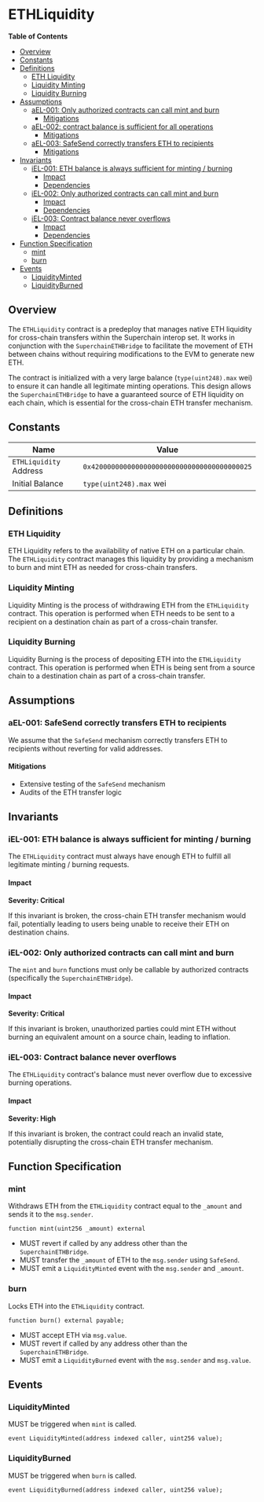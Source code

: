 # ETHLiquidity

<!-- START doctoc generated TOC please keep comment here to allow auto update -->
<!-- DON'T EDIT THIS SECTION, INSTEAD RE-RUN doctoc TO UPDATE -->
**Table of Contents**

- [Overview](#overview)
- [Constants](#constants)
- [Definitions](#definitions)
  - [ETH Liquidity](#eth-liquidity)
  - [Liquidity Minting](#liquidity-minting)
  - [Liquidity Burning](#liquidity-burning)
- [Assumptions](#assumptions)
  - [aEL-001: Only authorized contracts can call mint and burn](#ael-001-only-authorized-contracts-can-call-mint-and-burn)
    - [Mitigations](#mitigations)
  - [aEL-002: contract balance is sufficient for all operations](#ael-002-contract-balance-is-sufficient-for-all-operations)
    - [Mitigations](#mitigations-1)
  - [aEL-003: SafeSend correctly transfers ETH to recipients](#ael-003-safesend-correctly-transfers-eth-to-recipients)
    - [Mitigations](#mitigations-2)
- [Invariants](#invariants)
  - [iEL-001: ETH balance is always sufficient for minting / burning](#iel-001-eth-balance-is-always-sufficient-for-minting--burning)
    - [Impact](#impact)
    - [Dependencies](#dependencies)
  - [iEL-002: Only authorized contracts can call mint and burn](#iel-002-only-authorized-contracts-can-call-mint-and-burn)
    - [Impact](#impact-1)
    - [Dependencies](#dependencies-1)
  - [iEL-003: Contract balance never overflows](#iel-003-contract-balance-never-overflows)
    - [Impact](#impact-2)
    - [Dependencies](#dependencies-2)
- [Function Specification](#function-specification)
  - [mint](#mint)
  - [burn](#burn)
- [Events](#events)
  - [LiquidityMinted](#liquidityminted)
  - [LiquidityBurned](#liquidityburned)

<!-- END doctoc generated TOC please keep comment here to allow auto update -->

## Overview

The `ETHLiquidity` contract is a predeploy that manages native ETH liquidity for cross-chain
transfers within the Superchain interop set. It works in conjunction with the
`SuperchainETHBridge` to facilitate the movement of ETH between chains without requiring
modifications to the EVM to generate new ETH.

The contract is initialized with a very large balance (`type(uint248).max` wei) to ensure it can
handle all legitimate minting operations. This design allows the `SuperchainETHBridge` to have a
guaranteed source of ETH liquidity on each chain, which is essential for the cross-chain ETH
transfer mechanism.

## Constants

| Name                    | Value                                        |
| ----------------------- | -------------------------------------------- |
| `ETHLiquidity` Address  | `0x4200000000000000000000000000000000000025` |
| Initial Balance         | `type(uint248).max` wei                      |

## Definitions

### ETH Liquidity

ETH Liquidity refers to the availability of native ETH on a particular chain. The `ETHLiquidity`
contract manages this liquidity by providing a mechanism to burn and mint ETH as needed for
cross-chain transfers.

### Liquidity Minting

Liquidity Minting is the process of withdrawing ETH from the `ETHLiquidity` contract. This
operation is performed when ETH needs to be sent to a recipient on a destination chain as part of
a cross-chain transfer.

### Liquidity Burning

Liquidity Burning is the process of depositing ETH into the `ETHLiquidity` contract. This operation
is performed when ETH is being sent from a source chain to a destination chain as part of a
cross-chain transfer.

## Assumptions

### aEL-001: SafeSend correctly transfers ETH to recipients

We assume that the `SafeSend` mechanism correctly transfers ETH to recipients without reverting
for valid addresses.

#### Mitigations

- Extensive testing of the `SafeSend` mechanism
- Audits of the ETH transfer logic

## Invariants

### iEL-001: ETH balance is always sufficient for minting / burning

The `ETHLiquidity` contract must always have enough ETH to fulfill all legitimate minting / burning
requests.

#### Impact

**Severity: Critical**

If this invariant is broken, the cross-chain ETH transfer mechanism would fail, potentially leading
to users being unable to receive their ETH on destination chains.

### iEL-002: Only authorized contracts can call mint and burn

The `mint` and `burn` functions must only be callable by authorized contracts (specifically the
`SuperchainETHBridge`).

#### Impact

**Severity: Critical**

If this invariant is broken, unauthorized parties could mint ETH without burning an equivalent
amount on a source chain, leading to inflation.

### iEL-003: Contract balance never overflows

The `ETHLiquidity` contract's balance must never overflow due to excessive burning operations.

#### Impact

**Severity: High**

If this invariant is broken, the contract could reach an invalid state, potentially disrupting the
cross-chain ETH transfer mechanism.

## Function Specification

### mint

Withdraws ETH from the `ETHLiquidity` contract equal to the `_amount` and sends it to the
`msg.sender`.

```solidity
function mint(uint256 _amount) external
```

- MUST revert if called by any address other than the `SuperchainETHBridge`.
- MUST transfer the `_amount` of ETH to the `msg.sender` using `SafeSend`.
- MUST emit a `LiquidityMinted` event with the `msg.sender` and `_amount`.

### burn

Locks ETH into the `ETHLiquidity` contract.

```solidity
function burn() external payable;
```

- MUST accept ETH via `msg.value`.
- MUST revert if called by any address other than the `SuperchainETHBridge`.
- MUST emit a `LiquidityBurned` event with the `msg.sender` and `msg.value`.

## Events

### LiquidityMinted

MUST be triggered when `mint` is called.

```solidity
event LiquidityMinted(address indexed caller, uint256 value);
```

### LiquidityBurned

MUST be triggered when `burn` is called.

```solidity
event LiquidityBurned(address indexed caller, uint256 value);
```
